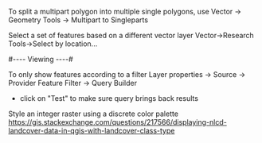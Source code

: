 To split a multipart polygon into multiple single polygons, use Vector -> Geometry Tools -> Multipart to Singleparts

Select a set of features based on a different vector layer
Vector->Research Tools->Select by location... 

#---- Viewing ----#

To only show features according to a filter
Layer properties -> Source -> Provider Feature Filter -> Query Builder
- click on "Test" to make sure query brings back results

Style an integer raster using a discrete color palette
https://gis.stackexchange.com/questions/217566/displaying-nlcd-landcover-data-in-qgis-with-landcover-class-type
